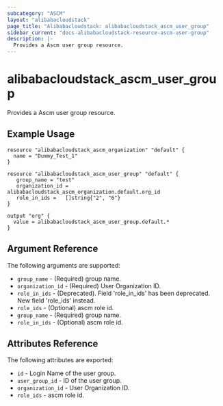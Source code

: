 ```yaml
---
subcategory: "ASCM"
layout: "alibabacloudstack"
page_title: "Alibabacloudstack: alibabacloudstack_ascm_user_group"
sidebar_current: "docs-alibabacloudstack-resource-ascm-user-group"
description: |-
  Provides a Ascm user group resource.
---
```


# alibabacloudstack_ascm_user_group

Provides a Ascm user group resource.

## Example Usage

```
resource "alibabacloudstack_ascm_organization" "default" {
  name = "Dummy_Test_1"
}

resource "alibabacloudstack_ascm_user_group" "default" {
   group_name = "test"
   organization_id = alibabacloudstack_ascm_organization.default.org_id
   role_in_ids =   []string{"2", "6"}
}

output "org" {
  value = alibabacloudstack_ascm_user_group.default.*
}
```
## Argument Reference

The following arguments are supported:

* `group_name` - (Required) group name. 
* `organization_id` - (Required) User Organization ID.
* `role_in_ids` - (Deprecated). Field 'role_in_ids' has been deprecated. New field 'role_ids' instead.
* `role_ids` - (Optional) ascm role id.
* `group_name` - (Required) group name.
* `role_in_ids` - (Optional) ascm role id.

## Attributes Reference

The following attributes are exported:

* `id` - Login Name of the user group.
* `user_group_id` - ID of the user group.
* `organization_id` - User Organization ID.
* `role_ids` - ascm role id.